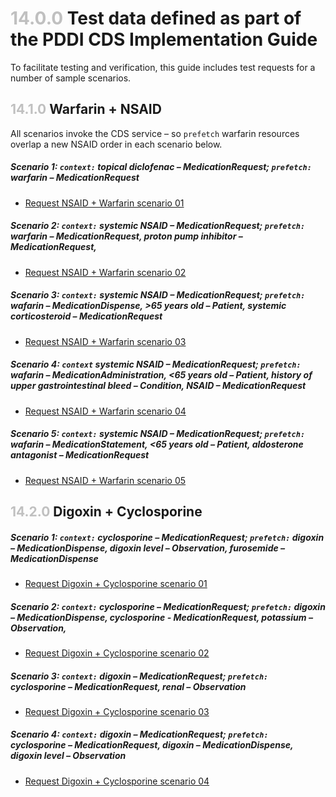 
# <span style="color:silver"> 14.0.0 </span> Test data defined as part of the PDDI CDS Implementation Guide

To facilitate testing and verification, this guide includes test requests for a number of sample scenarios.

## <span style="color:silver"> 14.1.0 </span> Warfarin + NSAID

All scenarios invoke the CDS service – so `prefetch` warfarin resources overlap a new NSAID order in each scenario below. 

##### Scenario 1: `context:` topical diclofenac – MedicationRequest; `prefetch:` warfarin – MedicationRequest 
* [Request NSAID + Warfarin scenario 01](requests/request-warfarin-nsaid-scenario-01.json)

##### Scenario 2: `context:` systemic NSAID – MedicationRequest; `prefetch:` warfarin – MedicationRequest, proton pump inhibitor – MedicationRequest,
* [Request NSAID + Warfarin scenario 02](requests/request-warfarin-nsaid-scenario-02.json) 

##### Scenario 3: `context:` systemic NSAID – MedicationRequest; `prefetch:` wafarin – MedicationDispense, >65 years old – Patient, systemic corticosteroid – MedicationRequest
* [Request NSAID + Warfarin scenario 03](requests/request-warfarin-nsaid-scenario-03.json) 

##### Scenario 4: `context` systemic NSAID – MedicationRequest; `prefetch:` wafarin – MedicationAdministration, <65 years old – Patient, history of upper gastrointestinal bleed – Condition, NSAID – MedicationRequest
* [Request NSAID + Warfarin scenario 04](requests/request-warfarin-nsaid-scenario-04.json) 

##### Scenario 5: `context:` systemic NSAID – MedicationRequest; `prefetch:` wafarin – MedicationStatement, <65 years old – Patient, aldosterone antagonist – MedicationRequest
* [Request NSAID + Warfarin scenario 05](requests/request-warfarin-nsaid-scenario-05.json) 


## <span style="color:silver"> 14.2.0 </span> Digoxin + Cyclosporine

##### Scenario 1: `context:` cyclosporine – MedicationRequest; `prefetch:` digoxin – MedicationDispense, digoxin level – Observation, furosemide – MedicationDispense
* [Request Digoxin + Cyclosporine scenario 01](requests/request-digoxin-cyclosporine-scenario-01.json)

##### Scenario 2: `context:` cyclosporine – MedicationRequest; `prefetch:` digoxin – MedicationDispense, cyclosporine - MedicationRequest, potassium – Observation, 
* [Request Digoxin + Cyclosporine scenario 02](requests/request-digoxin-cyclosporine-scenario-02.json)

##### Scenario 3: `context:` digoxin – MedicationRequest; `prefetch:` cyclosporine – MedicationRequest, renal – Observation
* [Request Digoxin + Cyclosporine scenario 03](requests/request-digoxin-cyclosporine-scenario-03.json)

##### Scenario 4: `context:` digoxin – MedicationRequest; `prefetch:` cyclosporine – MedicationRequest, digoxin – MedicationDispense, digoxin level – Observation
* [Request Digoxin + Cyclosporine scenario 04](requests/request-digoxin-cyclosporine-scenario-04.json)